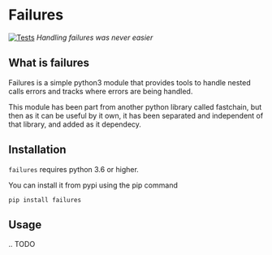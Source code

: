 # Failures
[![Tests](https://github.com/mediadnan/Failures/workflows/tests/badge.svg)](https://github.com/mediadnan/Failures/actions)
_Handling failures was never easier_

## What is failures

Failures is a simple python3 module that provides tools to handle
nested calls errors and tracks where errors are being handled.

This module has been part from another python library called fastchain, but then as it can be useful by it own, it has been
separated and independent of that library, and added as it dependecy.

## Installation
``failures`` requires python 3.6 or higher.

You can install it from pypi using the pip command

```shell
pip install failures
```

## Usage

.. TODO